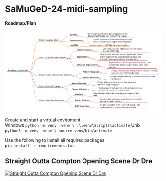 # SaMuGeD-24-midi-sampling
#### Roadmap/Plan
![Roadmap for SaMuGeD](/docs/Roadmap_for_SaMuGeD.png) 

Create and start a virtual enviroment \
Windows
`
python -m venv .venv \
.\.venv\Scripts\activate
`
Unix \
`
python3 -m venv .venv \
source venv/bin/activate
`

Use the following to install all required packages \
`
pip install -r requirements.txt
`

## Straight Outta Compton Opening Scene Dr Dre

[![Straight Outta Compton Opening Scene Dr Dre](https://img.youtube.com/vi/eiknHyeNCpY/0.jpg)](https://www.youtube.com/embed/eiknHyeNCpY)
